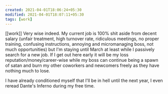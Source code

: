 ```yaml
---
created: 2021-04-01T18:06:24+05:30
modified: 2021-04-01T18:07:11+05:30
tags: [work]
---
```

[[work]]
 Very wise indeed. My current job is 100% shit aside from decent salary (unfair treatment, high turnover rate, ridiculous meetings, no proper training, confusing instructions, annoying and micromanaging boss, not much opportunities) but I'm staying until March at least while I passively search for a new job. If I get out here early it will be my loss reputation/money/career-wise while my boss can continue being a spawn of satan and burn my other coworkers and newcomers freely as they have nothing much to lose.

I have already conditioned myself that I'll be in hell until the next year, I even reread Dante's Inferno during my free time. 
